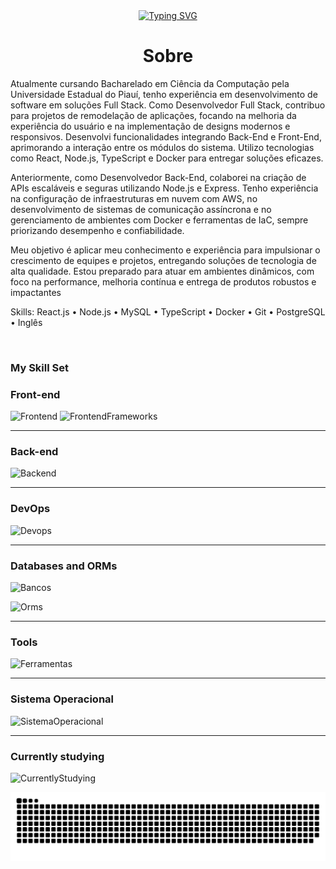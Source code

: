 
<div align="center">
<a href="https://git.io/typing-svg"><img src="https://readme-typing-svg.demolab.com?font=Fira+Code&weight=900&letterSpacing=large&pause=1000&color=02D4D2&width=435&lines=Welcome+to+my+profile!" alt="Typing SVG" /></a>
</div>



# **<div align="center">Sobre</div>**  
  

Atualmente cursando Bacharelado em Ciência da Computação pela Universidade Estadual do Piauí, tenho experiência em desenvolvimento de software em soluções Full Stack. Como Desenvolvedor Full Stack, contribuo para projetos de remodelação de aplicações, focando na melhoria da experiência do usuário e na implementação de designs modernos e responsivos. Desenvolvi funcionalidades integrando Back-End e Front-End, aprimorando a interação entre os módulos do sistema. Utilizo tecnologias como React, Node.js, TypeScript e Docker para entregar soluções eficazes.

Anteriormente, como Desenvolvedor Back-End, colaborei na criação de APIs escaláveis e seguras utilizando Node.js e Express. Tenho experiência na configuração de infraestruturas em nuvem com AWS, no desenvolvimento de sistemas de comunicação assíncrona e no gerenciamento de ambientes com Docker e ferramentas de IaC, sempre priorizando desempenho e confiabilidade.

 Meu objetivo é aplicar meu conhecimento e experiência para impulsionar o crescimento de equipes e 
projetos, entregando soluções de tecnologia de alta qualidade. Estou preparado para atuar em 
ambientes dinâmicos, com foco na performance, melhoria contínua e entrega de produtos robustos e 
impactantes

Skills:
React.js • Node.js • MySQL • TypeScript • Docker • Git • PostgreSQL • Inglês
  

  
  

  
  

  
  


  
  

<br/>  


###  My Skill Set


###  Front-end
![Frontend](https://skillicons.dev/icons?i=html,css,js,ts,bootstrap)
![FrontendFrameworks](https://skillicons.dev/icons?i=react)






---

###  Back-end


![Backend](https://skillicons.dev/icons?i=javascript,typescript,nodejs,express)



---


###  DevOps

![Devops](https://skillicons.dev/icons?i=git,docker,terraform,aws,kubernetes)






---

###  Databases and ORMs

![Bancos](https://skillicons.dev/icons?i=mysql,postgres,mongodb)

![Orms](https://skillicons.dev/icons?i=sequelize)

---

### Tools

![Ferramentas](https://skillicons.dev/icons?i=vscode,vim,bash,postman)

---

###  Sistema Operacional

![SistemaOperacional](https://skillicons.dev/icons?i=linux,windows)


---
### Currently studying

![CurrentlyStudying](https://skillicons.dev/icons?i=linux,aws,postgres,bash,docker,terraform,kubernetes,typescript,express,sequelize,nodejs)

<picture align="center">
  <source media="(prefers-color-scheme: dark)" srcset="https://raw.githubusercontent.com/Nanndo9/Nanndo9/output/github-contribution-grid-snake-dark.svg">
  <source media="(prefers-color-scheme: light)" srcset="https://raw.githubusercontent.com/Nanndo9/Nanndo9/output/github-contribution-grid-snake-dark.svg">
  <img align="center" alt="github contribution grid snake animation" src="https://raw.githubusercontent.com/Nanndo9/Nanndo9/output/github-contribution-grid-snake.svg">
</picture>

